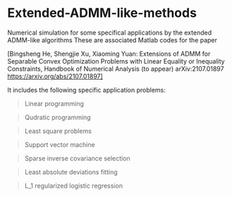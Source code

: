 # Extended-ADMM-like-methods
Numerical simulation for some specifical applications by the extended ADMM-like algorithms
These are associated Matlab codes for the paper

[Bingsheng He, Shengjie Xu, Xiaoming Yuan: Extensions of ADMM for Separable Convex Optimization Problems with Linear Equality or Inequality Constraints, Handbook of Numerical Analysis (to appear)	arXiv:2107.01897 https://arxiv.org/abs/2107.01897]

It includes the following specific application problems:

> Linear programming 

> Qudratic programming 

> Least square problems

> Support vector machine

> Sparse inverse covariance selection

> Least absolute deviations fitting 

> L_1 regularized logistic regression 

